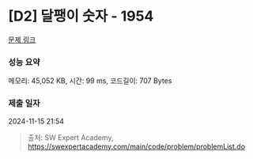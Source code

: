 # [D2] 달팽이 숫자 - 1954 

[문제 링크](https://swexpertacademy.com/main/code/problem/problemDetail.do?contestProbId=AV5PobmqAPoDFAUq) 

### 성능 요약

메모리: 45,052 KB, 시간: 99 ms, 코드길이: 707 Bytes

### 제출 일자

2024-11-15 21:54



> 출처: SW Expert Academy, https://swexpertacademy.com/main/code/problem/problemList.do
